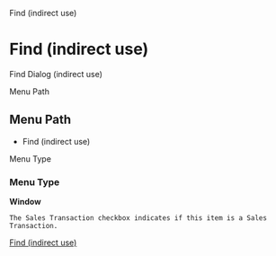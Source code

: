 
Find (indirect use)
# Find (indirect use)


Find Dialog (indirect use)

Menu Path
## Menu Path



- Find (indirect use)

Menu Type
### Menu Type

**Window**

```
The Sales Transaction checkbox indicates if this item is a Sales Transaction.
```

[Find (indirect use)](functional-guide/window/window-find-indirect-use.md)